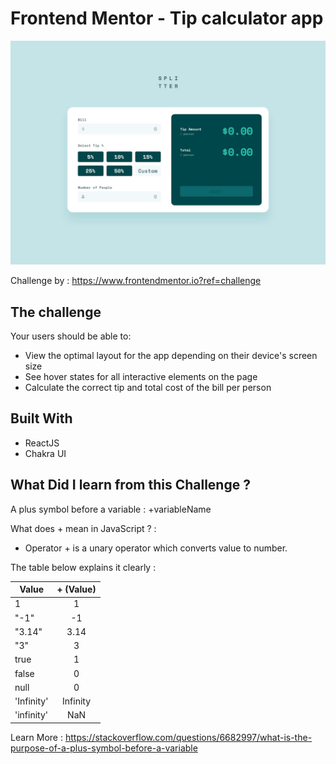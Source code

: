 # Frontend Mentor - Tip calculator app

![Design preview for the Tip calculator app coding challenge](./src/design/desktop-design-empty.jpg)

Challenge by : https://www.frontendmentor.io?ref=challenge

## The challenge

Your users should be able to:

- View the optimal layout for the app depending on their device's screen size
- See hover states for all interactive elements on the page
- Calculate the correct tip and total cost of the bill per person

## Built With

- ReactJS
- Chakra UI

## What Did I learn from this Challenge ?

A plus symbol before a variable : +variableName

What does + mean in JavaScript ? :

- Operator + is a unary operator which converts value to number.

The table below explains it clearly :

| Value      | + (Value) |
| ---------- | :-------: |
| 1          |     1     |
| "-1"       |    -1     |
| "3.14"     |   3.14    |
| "3"        |     3     |
| true       |     1     |
| false      |     0     |
| null       |     0     |
| 'Infinity' | Infinity  |
| 'infinity' |    NaN    |

Learn More : https://stackoverflow.com/questions/6682997/what-is-the-purpose-of-a-plus-symbol-before-a-variable
